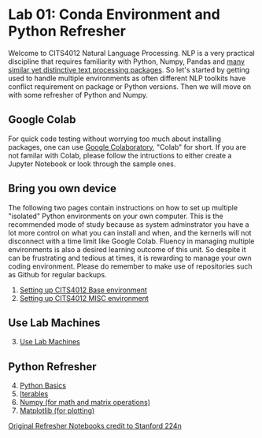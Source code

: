Lab 01: Conda Environment and Python Refresher
==============================================

Welcome to CITS4012 Natural Language Processing. NLP is a very practical discipline that requires familiarity with Python, Numpy, Pandas and [many similar yet distinctive text processing packages](https://sunscrapers.com/blog/8-best-python-natural-language-processing-nlp-libraries/). So let's started by getting used to handle multiple environments as often different NLP toolkits have conflict requirement on package or Python versions. Then we will move on with some refresher of Python and Numpy. 

## Google Colab
For quick code testing without worrying too much about installing packages, one can use [Google Colaboratory](https://colab.research.google.com/notebooks/), "Colab" for short. If you are not familar with Colab, please follow the intructions to either create a Jupyter Notebook or look through the sample ones. 

## Bring you own device
The following two pages contain instructions on how to set up multiple "isolated" Python environments on your own computer. This is the recommended mode of study because as system adminstrator you have a lot more control on what you can install and when, and the kernerls will not disconnect with a time limit like Google Colab. Fluency in managing multiple environments is also a desired learning outcome of this unit. So despite it can be frustrating and tedious at times, it is rewarding to manage your own coding environment. Please do remember to make use of repositories such as Github for regular backups.  

1. [Setting up CITS4012 Base environment](https://weiliu2k.github.io/CITS4012/basics/installation.html)
2. [Setting up CITS4012 MISC environment](https://weiliu2k.github.io/CITS4012/basics/installation_misc.html)

## Use Lab Machines

3. [Use Lab Machines](https://weiliu2k.github.io/CITS4012/basics/lab_machines.html)

## Python Refresher
4. [Python Basics](https://weiliu2k.github.io/CITS4012/basics/python_review.html)
5. [Iterables](https://weiliu2k.github.io/CITS4012/basics/iterables.html) 
6. [Numpy (for math and matrix operations)](https://weiliu2k.github.io/CITS4012/basics/numpy.html)
7. [Matplotlib (for plotting)](https://weiliu2k.github.io/CITS4012/basics/matplotlib.html)

[Original Refresher Notebooks credit to Stanford 224n](http://web.stanford.edu/class/cs224n/readings/cs224n-python-review-code-updated.zip)
